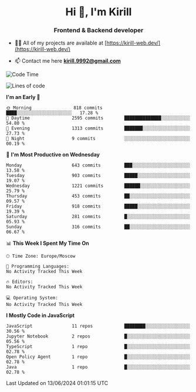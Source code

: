 <h1 align="center">Hi 👋, I'm Kirill</h1>
<h3 align="center">Frontend & Backend developer</h3>

- 👨‍💻 All of my projects are available at [https://kirill-web.dev/](https://kirill-web.dev/)

- 📫 Contact me here **kirill.9992@gmail.com**











<!--START_SECTION:waka-->
![Code Time](http://img.shields.io/badge/Code%20Time-1%2C841%20hrs%2034%20mins-blue)

![Lines of code](https://img.shields.io/badge/From%20Hello%20World%20I%27ve%20Written-4.6%20million%20lines%20of%20code-blue)

**I'm an Early 🐤** 

```text
🌞 Morning                818 commits         ████░░░░░░░░░░░░░░░░░░░░░   17.28 % 
🌆 Daytime                2595 commits        ██████████████░░░░░░░░░░░   54.80 % 
🌃 Evening                1313 commits        ███████░░░░░░░░░░░░░░░░░░   27.73 % 
🌙 Night                  9 commits           ░░░░░░░░░░░░░░░░░░░░░░░░░   00.19 % 
```
📅 **I'm Most Productive on Wednesday** 

```text
Monday                   643 commits         ███░░░░░░░░░░░░░░░░░░░░░░   13.58 % 
Tuesday                  903 commits         █████░░░░░░░░░░░░░░░░░░░░   19.07 % 
Wednesday                1221 commits        ██████░░░░░░░░░░░░░░░░░░░   25.79 % 
Thursday                 453 commits         ██░░░░░░░░░░░░░░░░░░░░░░░   09.57 % 
Friday                   918 commits         █████░░░░░░░░░░░░░░░░░░░░   19.39 % 
Saturday                 281 commits         █░░░░░░░░░░░░░░░░░░░░░░░░   05.93 % 
Sunday                   316 commits         ██░░░░░░░░░░░░░░░░░░░░░░░   06.67 % 
```


📊 **This Week I Spent My Time On** 

```text
🕑︎ Time Zone: Europe/Moscow

💬 Programming Languages: 
No Activity Tracked This Week

🔥 Editors: 
No Activity Tracked This Week

💻 Operating System: 
No Activity Tracked This Week
```

**I Mostly Code in JavaScript** 

```text
JavaScript               11 repos            ████████░░░░░░░░░░░░░░░░░   30.56 % 
Jupyter Notebook         2 repos             █░░░░░░░░░░░░░░░░░░░░░░░░   05.56 % 
TypeScript               1 repo              █░░░░░░░░░░░░░░░░░░░░░░░░   02.78 % 
Open Policy Agent        1 repo              █░░░░░░░░░░░░░░░░░░░░░░░░   02.78 % 
Java                     1 repo              █░░░░░░░░░░░░░░░░░░░░░░░░   02.78 % 
```




 Last Updated on 13/06/2024 01:01:15 UTC
<!--END_SECTION:waka-->
